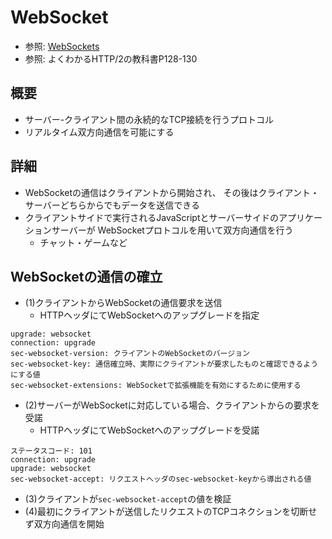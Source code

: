 # WebSocket
- 参照: [WebSockets](https://developer.mozilla.org/ja/docs/Glossary/WebSockets)
- 参照: よくわかるHTTP/2の教科書P128-130

## 概要
- サーバー-クライアント間の永続的なTCP接続を行うプロトコル
- リアルタイム双方向通信を可能にする

## 詳細
- WebSocketの通信はクライアントから開始され、
  その後はクライアント・サーバーどちらからでもデータを送信できる
- クライアントサイドで実行されるJavaScriptとサーバーサイドのアプリケーションサーバーが
  WebSocketプロトコルを用いて双方向通信を行う
  - チャット・ゲームなど

## WebSocketの通信の確立
- (1)クライアントからWebSocketの通信要求を送信
  - HTTPヘッダにてWebSocketへのアップグレードを指定
```
upgrade: websocket
connection: upgrade
sec-websocket-version: クライアントのWebSocketのバージョン
sec-websocket-key: 通信確立時、実際にクライアントが要求したものと確認できるようにする値
sec-websocket-extensions: WebSocketで拡張機能を有効にするために使用する
```
- (2)サーバーがWebSocketに対応している場合、クライアントからの要求を受諾
  - HTTPヘッダにてWebSocketへのアップグレードを受諾
```
ステータスコード: 101
connection: upgrade
upgrade: websocket
sec-websocket-accept: リクエストヘッダのsec-websocket-keyから導出される値
```
- (3)クライアントが`sec-websocket-accept`の値を検証
- (4)最初にクライアントが送信したリクエストのTCPコネクションを切断せず双方向通信を開始

